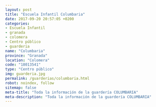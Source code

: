 ```yaml
---
layout: post
title: "Escuela Infantil Columbaria"
date: 2017-09-20 20:57:05 +0200
categories:
- Escuela Infantil
- granada
- colomera
- Centro público
- guarderia
name: "Columbaria"
province: "Granada"
location: "Colomera"
code: "18013541"
type: "Centro público"
img: guarderia.jpg
permalink: /guarderias/columbaria.html
robot: noindex, follow
sitemap: false
meta-title: "Toda la información de la guardería COLUMBARIA"
meta-description: "Toda la información de la guardería COLUMBARIA"
---
```

